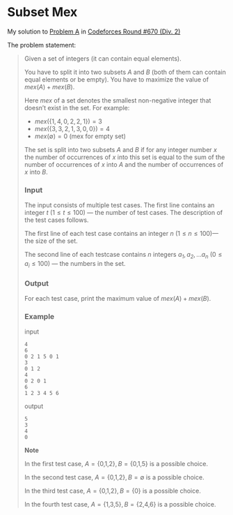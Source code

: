 # Subset Mex

My solution to [Problem A](https://codeforces.com/contest/1406/problem/A) in [Codeforces Round #670 (Div. 2)](https://codeforces.com/contest/1406)

The problem statement:

> Given a set of integers (it can contain equal elements).
>
> You have to split it into two subsets *A* and *B* (both of them can contain equal elements or be empty). You have to maximize the value of *mex*(*A*) + *mex*(*B*).
>
> Here *mex* of a set denotes the smallest non-negative integer that doesn’t exist in the set. For example:
>
> - *mex*({1, 4, 0, 2, 2, 1}) = 3
> - *mex*({3, 3, 2, 1, 3, 0, 0}) = 4
> - *mex*(∅) = 0 (mex for empty set)
>
> The set is split into two subsets *A* and *B* if for any integer number *x* the number of occurrences of *x* into this set is equal to the sum of the number of occurrences of *x* into *A* and the number of occurrences of *x* into *B*.
>
> ### Input
>
> The input consists of multiple test cases. The first line contains an integer *t* (1 ≤ *t* ≤ 100) — the number of test cases. The description of the test cases follows.
>
> The first line of each test case contains an integer *n* (1 ≤ *n* ≤ 100)— the size of the set.
>
> The second line of each testcase contains *n* integers *a<sub>1</sub>*, *a<sub>2</sub>*, …*a<sub>n</sub>* (0 ≤ *a<sub>i</sub>* ≤ 100) — the numbers in the set.
>
> ### Output
>
> For each test case, print the maximum value of *mex*(*A*) + *mex*(*B*).
>
> ### Example
>
> input
>
> ```
> 4
> 6
> 0 2 1 5 0 1
> 3
> 0 1 2
> 4
> 0 2 0 1
> 6
> 1 2 3 4 5 6
> ```
>
> output
>
> ```
> 5
> 3
> 4
> 0
> ```
>
> **Note**
>
> In the first test case, *A* = {0,1,2}, *B* = {0,1,5} is a possible choice.
>
> In the second test case, *A* = {0,1,2}, *B* = ∅ is a possible choice.
>
> In the third test case, *A* = {0,1,2}, *B* = {0} is a possible choice.
>
> In the fourth test case, *A* = {1,3,5}, *B* = {2,4,6} is a possible choice.
